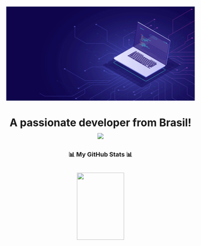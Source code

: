 ![Alt Text](https://github.com/JuanprcDev/JuanprcDev/blob/main/Github-banner.gif)

<h1 align="center">A passionate developer from Brasil! <img src="https://raw.githubusercontent.com/MartinHeinz/MartinHeinz/master/wave.gif" width="30px"></h1>

<h3 align="center">📊 My GitHub Stats 📊</p></h3><br />

<div align="center">
  <a href="https://github.com/JuanprcDev">
  <img width="50%" height="180em"  src="https://github-readme-stats.vercel.app/api?username=JuanprcDev&show_icons=true&theme=dark&include_all_commits=true&count_private=true"/>
 <!-- <img width="48%" height="180em" src="https://github-readme-stats.vercel.app/api/top-langs/?username=JuanprcDev&layout=compact&langs_count=10&theme=dark"/> -->
</div>
 
<!-- <a href = "mailto:ojuanpatrick@gmail.com"><img src="https://img.shields.io/badge/-Gmail-%23333?style=for-the-badge&logo=gmail&logoColor=white" target="_blank"></a>-->
